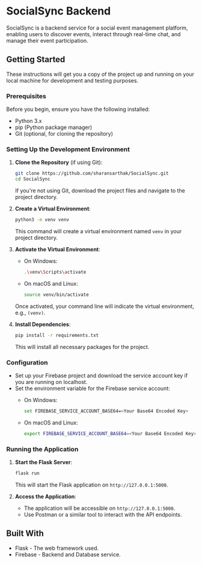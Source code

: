 # SocialSync Backend

SocialSync is a backend service for a social event management platform, enabling users to discover events, interact through real-time chat, and manage their event participation.

## Getting Started

These instructions will get you a copy of the project up and running on your local machine for development and testing purposes.

### Prerequisites

Before you begin, ensure you have the following installed:
- Python 3.x
- pip (Python package manager)
- Git (optional, for cloning the repository)

### Setting Up the Development Environment

1. **Clone the Repository** (if using Git):
   ```bash
   git clone https://github.com/sharansarthak/SocialSync.git
   cd SocialSync
   ```

   If you're not using Git, download the project files and navigate to the project directory.

2. **Create a Virtual Environment**:
   ```bash
   python3 -m venv venv
   ```

   This command will create a virtual environment named `venv` in your project directory.

3. **Activate the Virtual Environment**:

   - On Windows:
     ```bash
     .\venv\Scripts\activate
     ```

   - On macOS and Linux:
     ```bash
     source venv/bin/activate
     ```

   Once activated, your command line will indicate the virtual environment, e.g., `(venv)`.

4. **Install Dependencies**:
   ```bash
   pip install -r requirements.txt
   ```

   This will install all necessary packages for the project.

### Configuration

- Set up your Firebase project and download the service account key if you are running on localhost. 
- Set the environment variable for the Firebase service account:
  - On Windows:
    ```bash
    set FIREBASE_SERVICE_ACCOUNT_BASE64=<Your Base64 Encoded Key>
    ```

  - On macOS and Linux:
    ```bash
    export FIREBASE_SERVICE_ACCOUNT_BASE64=<Your Base64 Encoded Key>
    ```

### Running the Application

1. **Start the Flask Server**:
   ```bash
   flask run
   ```

   This will start the Flask application on `http://127.0.0.1:5000`.

2. **Access the Application**:
   - The application will be accessible on `http://127.0.0.1:5000`.
   - Use Postman or a similar tool to interact with the API endpoints.

## Built With

- Flask - The web framework used.
- Firebase - Backend and Database service.

